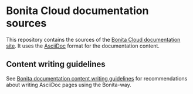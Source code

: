 # Bonita Cloud documentation sources

This repository contains the sources of the [Bonita Cloud documentation site](https://documentation.bonitasoft.com/cloud/latest).
It uses the [AsciiDoc](https://docs.asciidoctor.org/asciidoc/latest/) format for the documentation content.


## Content writing guidelines

See [Bonita documentation content writing guidelines](https://github.com/bonitasoft/bonita-documentation-site/blob/master/docs/content/CONTRIBUTING.adoc)
for recommendations about writing AsciiDoc pages using the Bonita-way.

